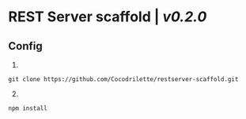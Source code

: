 # REST Server scaffold | *v0.2.0*
## Config

1. 
```
git clone https://github.com/Cocodrilette/restserver-scaffold.git
```

2.
```
npm install
```
